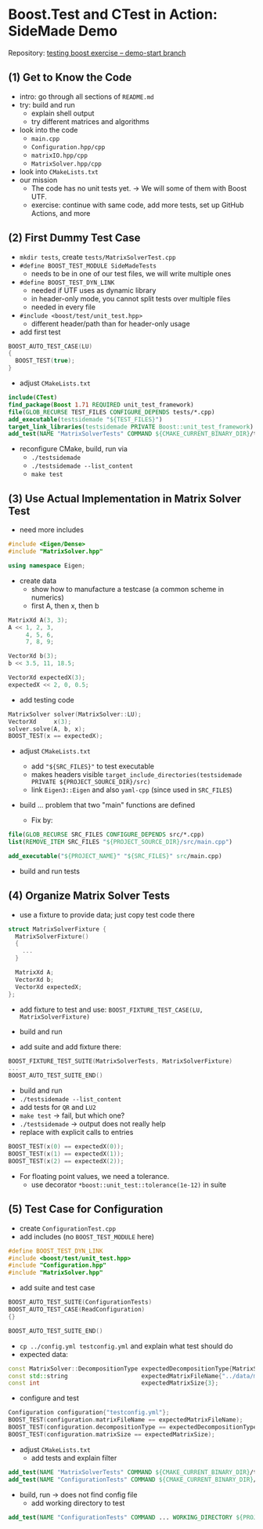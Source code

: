 # Boost.Test and CTest in Action: SideMade Demo

Repository: [testing boost exercise – demo-start branch](https://github.com/Simulation-Software-Engineering/testing-boost-exercise/tree/demo-start)

## (1) Get to Know the Code

- intro: go through all sections of `README.md`
- try: build and run
    - explain shell output
    - try different matrices and algorithms
- look into the code
    - `main.cpp`
    - `Configuration.hpp/cpp`
    - `matrixIO.hpp/cpp`
    - `MatrixSolver.hpp/cpp`
- look into `CMakeLists.txt`
- our mission
    - The code has no unit tests yet. -> We will some of them with Boost UTF.
    - exercise: continue with same code, add more tests, set up GitHub Actions, and more

## (2) First Dummy Test Case

- `mkdir tests`, create `tests/MatrixSolverTest.cpp`
- `#define BOOST_TEST_MODULE SideMadeTests`
    - needs to be in one of our test files, we will write multiple ones
- `#define BOOST_TEST_DYN_LINK`
    - needed if UTF uses as dynamic library
    - in header-only mode, you cannot split tests over multiple files
    - needed in every file
- `#include <boost/test/unit_test.hpp>`
    - different header/path than for header-only usage
- add first test

```cpp
BOOST_AUTO_TEST_CASE(LU)
{
  BOOST_TEST(true);
}
```

- adjust `CMakeLists.txt`

```cmake
include(CTest)
find_package(Boost 1.71 REQUIRED unit_test_framework)
file(GLOB_RECURSE TEST_FILES CONFIGURE_DEPENDS tests/*.cpp)
add_executable(testsidemade "${TEST_FILES}")
target_link_libraries(testsidemade PRIVATE Boost::unit_test_framework)
add_test(NAME "MatrixSolverTests" COMMAND ${CMAKE_CURRENT_BINARY_DIR}/testsidemade)
```

- reconfigure CMake, build, run via
    - `./testsidemade`
    - `./testsidemade --list_content`
    - `make test`

## (3) Use Actual Implementation in Matrix Solver Test

- need more includes

```cpp
#include <Eigen/Dense>
#include "MatrixSolver.hpp"

using namespace Eigen;
```

- create data
    - show how to manufacture a testcase (a common scheme in numerics)
    - first A, then x, then b

```cpp
MatrixXd A(3, 3);
A << 1, 2, 3,
     4, 5, 6,
     7, 8, 9;

VectorXd b(3);
b << 3.5, 11, 18.5;

VectorXd expectedX(3);
expectedX << 2, 0, 0.5;
```

- add testing code

```cpp
MatrixSolver solver(MatrixSolver::LU);
VectorXd     x(3);
solver.solve(A, b, x);
BOOST_TEST(x == expectedX);
```

- adjust `CMakeLists.txt`
    - add `"${SRC_FILES}"` to test executable
    - makes headers visible `target_include_directories(testsidemade PRIVATE ${PROJECT_SOURCE_DIR}/src)`
    - link `Eigen3::Eigen` and also `yaml-cpp` (since used in `SRC_FILES`)

- build ... problem that two "main" functions are defined
    - Fix by:

```cmake
file(GLOB_RECURSE SRC_FILES CONFIGURE_DEPENDS src/*.cpp)
list(REMOVE_ITEM SRC_FILES "${PROJECT_SOURCE_DIR}/src/main.cpp")

add_executable("${PROJECT_NAME}" "${SRC_FILES}" src/main.cpp)
```

- build and run tests

## (4) Organize Matrix Solver Tests

- use a fixture to provide data; just copy test code there

```cpp
struct MatrixSolverFixture {
  MatrixSolverFixture()
  {
    ...
  }

  MatrixXd A;
  VectorXd b;
  VectorXd expectedX;
};
```

- add fixture to test and use: `BOOST_FIXTURE_TEST_CASE(LU, MatrixSolverFixture)`
- build and run

- add suite and add fixture there:

```cpp
BOOST_FIXTURE_TEST_SUITE(MatrixSolverTests, MatrixSolverFixture)
...
BOOST_AUTO_TEST_SUITE_END()
```

- build and run
- `./testsidemade --list_content`
- add tests for `QR` and `LU2`
- `make test` -> fail, but which one?
- `./testsidemade` -> output does not really help
- replace with explicit calls to entries

```cpp
BOOST_TEST(x(0) == expectedX(0));
BOOST_TEST(x(1) == expectedX(1));
BOOST_TEST(x(2) == expectedX(2));
```

- For floating point values, we need a tolerance.
    - use decorator `*boost::unit_test::tolerance(1e-12)` in suite

## (5) Test Case for Configuration

- create `ConfigurationTest.cpp`
- add includes (no `BOOST_TEST_MODULE` here)

```cpp
#define BOOST_TEST_DYN_LINK
#include <boost/test/unit_test.hpp>
#include "Configuration.hpp"
#include "MatrixSolver.hpp"
```

- add suite and test case

```cpp
BOOST_AUTO_TEST_SUITE(ConfigurationTests)
BOOST_AUTO_TEST_CASE(ReadConfiguration)
{}

BOOST_AUTO_TEST_SUITE_END()
```

- `cp ../config.yml testconfig.yml` and explain what test should do
- expected data:

```cpp
const MatrixSolver::DecompositionType expectedDecompositionType{MatrixSolver::QR};
const std::string                     expectedMatrixFileName{"../data/m3.csv"};
const int                             expectedMatrixSize{3};
```

- configure and test

```cpp
Configuration configuration{"testconfig.yml"};
BOOST_TEST(configuration.matrixFileName == expectedMatrixFileName);
BOOST_TEST(configuration.decompositionType == expectedDecompositionType);
BOOST_TEST(configuration.matrixSize == expectedMatrixSize);
```

- adjust `CMakeLists.txt`
    - add tests and explain filter

```cmake
add_test(NAME "MatrixSolverTests" COMMAND ${CMAKE_CURRENT_BINARY_DIR}/testsidemade --run_test=MatrixSolverTests/*)
add_test(NAME "ConfigurationTests" COMMAND ${CMAKE_CURRENT_BINARY_DIR}/testsidemade --run_test=ConfigurationTests/*)
```

- build, run -> does not find config file
    - add working directory to test

```cmake
add_test(NAME "ConfigurationTests" COMMAND ... WORKING_DIRECTORY ${PROJECT_SOURCE_DIR}/tests)
```

